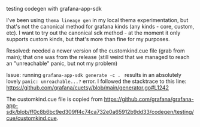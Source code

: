 testing codegen with grafana-app-sdk

I've been using `thema lineage gen` in my local thema experimentation, but that's not the canonical method for grafana kinds (any kinds - core, custom, etc). I want to try out the canonical sdk method - at the moment it only supports custom kinds, but that's more than fine for my purposes.

Resolved: needed a newer version of the customkind.cue file (grab from main); that one was from the release (still weird that we managed to reach an "unreachable" panic, but not my problem)

Issue:
running `grafana-app-sdk generate -c . ` results in an absolutely lovely `panic: unreachable...?` error. I followed the stacktrace to this line: https://github.com/grafana/cuetsy/blob/main/generator.go#L1242

The customkind.cue file is copied from https://github.com/grafana/grafana-app-sdk/blob/ff0c8b6bc9ed309ff4c74ca732e0a65912b9dd33/codegen/testing/cue/customkind.cue.


